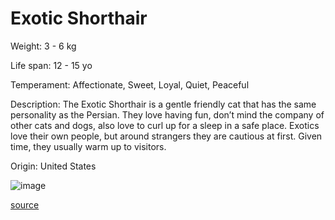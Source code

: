 # Exotic Shorthair

Weight: 3 - 6 kg

Life span: 12 - 15 yo

Temperament: Affectionate, Sweet, Loyal, Quiet, Peaceful

Description: The Exotic Shorthair is a gentle friendly cat that has the same personality as the Persian. They love having fun, don’t mind the company of other cats and dogs, also love to curl up for a sleep in a safe place. Exotics love their own people, but around strangers they are cautious at first. Given time, they usually warm up to visitors.

Origin: United States

![image](https://cdn2.thecatapi.com/images/YnPrYEmfe.jpg)

[source](https://api.thecatapi.com/v1/breeds/esho)

